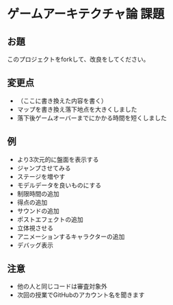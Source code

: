 # ゲームアーキテクチャ論 課題

## お題

このプロジェクトをforkして、改良をしてください。

## 変更点

- （ここに書き換えた内容を書く）
- マップを書き換え落下地点を大きくしました
- 落下後ゲームオーバーまでにかかる時間を短くしました
## 例

- より3次元的に盤面を表示する
- ジャンプさせてみる
- ステージを増やす
- モデルデータを良いものにする
- 制限時間の追加
- 得点の追加
- サウンドの追加
- ポストエフェクトの追加
- 立体視させる
- アニメーションするキャラクターの追加
- デバッグ表示

## 注意

- 他の人と同じコードは審査対象外
- 次回の授業でGitHubのアカウント名を聞きます
